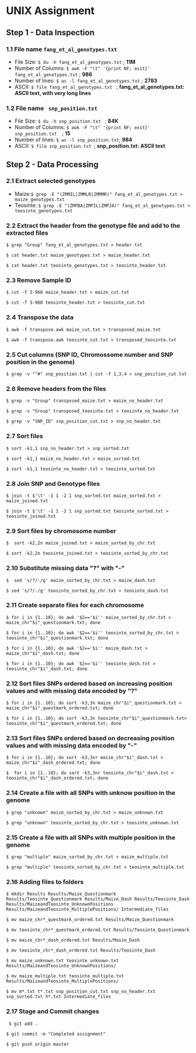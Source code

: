 # UNIX Assignment


## Step 1 - Data Inspection

### 1.1 File name `fang_et_al_genotypes.txt `

* File Size:  `$ du -h fang_et_al_genotypes.txt` ; **11M**
* Number of Columns: `$ awk -F "\t" '{print NF; exit}' fang_et_al_genotypes.txt` ; **986**
* Number of lines: `$ wc -l fang_et_al_genotypes.txt` ; **2783**
* ASCII: `$ file fang_et_al_genotypes.txt
` ; **fang_et_al_genotypes.txt: ASCII text, with very long lines**

### 1.2 File name ` snp_position.txt`

* File Size: `$ du -h snp_position.txt
` ; **84K**
* Number of Columns: `$ awk -F "\t" '{print NF; exit}' snp_position.txt  `; **15**
* Number of lines: `$ wc -l snp_position.txt`; **984**
* ASCII: `$ file snp_position.txt
`; **snp_position.txt: ASCII text**

## Step 2 - Data Processing

### 2.1 Extract selected genotypes


* Maize:`$ grep -E "(ZMMIL|ZMMLR|ZMMMR)" fang_et_al_genotypes.txt > maize_genotypes.txt
`
* Teosinte: `$ grep -E "(ZMPBA|ZMPIL|ZMPJA)" fang_et_al_genotypes.txt > teosinte_genotypes.txt
`

### 2.2 Extract the header from the genotype file and add to the extracted files

`$ grep "Group" fang_et_al_genotypes.txt > header.txt`

`$ cat header.txt maize_genotypes.txt > maize_header.txt`

`$ cat header.txt teosinte_genotypes.txt > teosinte_header.txt`

### 2.3 Remove Sample ID

`$ cut -f 3-968 maize_header.txt > maize_cut.txt`

`$ cut -f 3-968 teosinte_header.txt > teosinte_cut.txt`

### 2.4 Transpose the data 

`$ awk -f transpose.awk maize_cut.txt > transposed_maize.txt`

`$ awk -f transpose.awk teosinte_cut.txt > transposed_teosinte.txt`

### 2.5 Cut columns (SNP ID, Chromossome number and SNP position in the genome)

`$ grep -v "^#" snp_position.txt | cut -f 1,3,4 > snp_position_cut.txt`

### 2.6 Remove headers from the files

`$ grep -v "Group" transposed_maize.txt > maize_no_header.txt`

`$ grep -v "Group" transposed_teosinte.txt > teosinte_no_header.txt`

`$ grep -v "SNP_ID" snp_position_cut.txt > snp_no_header.txt`

### 2.7 Sort files

`$ sort -k1,1 snp_no_header.txt > snp_sorted.txt`

`$ sort -k1,1 maize_no_header.txt > maize_sorted.txt`

`$ sort -k1,1 teosinte_no_header.txt > teosinte_sorted.txt`

### 2.8 Join SNP and Genotype files

`$ join -t $'\t' -1 1 -2 1 snp_sorted.txt maize_sorted.txt > maize_joined.txt`

`$ join -t $'\t' -1 1 -2 1 snp_sorted.txt teosinte_sorted.txt > teosinte_joined.txt`

### 2.9 Sort files by chromosome number

`$  sort -k2,2n maize_joined.txt > maize_sorted_by_chr.txt`

`$ sort -k2,2n teosinte_joined.txt > teosinte_sorted_by_chr.txt`

### 2.10 Substitute missing data "?" with "-"

`$  sed 's/?/-/g' maize_sorted_by_chr.txt > maize_dash.txt`

`$ sed 's/?/-/g' teosinte_sorted_by_chr.txt > teosinte_dash.txt`

### 2.11 Create separate files for each chromosome

`$ for i in {1..10}; do awk '$2=='$i'' maize_sorted_by_chr.txt > maize_chr"$i"_questionmark.txt; done`

`$ for i in {1..10}; do awk '$2=='$i'' teosinte_sorted_by_chr.txt > teosinte_chr"$i"_questionmark.txt; done`

`$ for i in {1..10}; do awk '$2=='$i'' maize_dash.txt > maize_chr"$i"_dash.txt; done`

`$ for i in {1..10}; do awk '$2=='$i'' teosinte_dash.txt > teosinte_chr"$i"_dash.txt; done`

### 2.12 Sort files SNPs ordered based on increasing position values and with missing data encoded by "?"

`$ for i in {1..10}; do sort -k3,3n maize_chr"$i"_questionmark.txt > maize_chr"$i"_questmark_ordered.txt; done`

`$ for i in {1..10}; do sort -k3,3n teosinte_chr"$i"_questionmark.txt> teosinte_chr"$i"_questmark_ordered.txt; done`

### 2.13 Sort files SNPs ordered based on decreasing position values and with missing data encoded by "-"

`$ for i in {1..10}; do sort -k3,3nr maize_chr"$i"_dash.txt > maize_chr"$i"_dash_ordered.txt; done`

`$  for i in {1..10}; do sort -k3,3nr teosinte_chr"$i"_dash.txt > teosinte_chr"$i"_dash_ordered.txt; done`

### 2.14 Create a file with all SNPs with unknow position in the genome

`$ grep "unknown" maize_sorted_by_chr.txt > maize_unknown.txt`

`$ grep "unknown" teosinte_sorted_by_chr.txt > teosinte_unknown.txt`

### 2.15 Create a file with all SNPs with multiple position in the genome

`$ grep "multiple" maize_sorted_by_chr.txt > maize_multiple.txt`

`$ grep "multiple" teosinte_sorted_by_chr.txt > teosinte_multiple.txt`

### 2.16 Adding files to folders

`$ mkdir Results Results/Maize_Questionmark Results/Teosinte_Questionmark Results/Maize_Dash Results/Teosinte_Dash Results/MaizeandTeosinte_UnknownPositions Results/MaizeandTeosinte_MultiplePositions/ Intermediate_files`

`$ mv maize_chr*_questmark_ordered.txt Results/Maize_Questionmark`

`$ mv teosinte_chr*_questmark_ordered.txt Results/Teosinte_Questionmark`

`$ mv maize_chr*_dash_ordered.txt Results/Maize_Dash`

`$ mv teosinte_chr*_dash_ordered.txt Results/Teosinte_Dash`

`$ mv maize_unknown.txt teosinte_unknown.txt Results/MaizeandTeosinte_UnknownPositions/`

`$ mv maize_multiple.txt teosinte_multiple.txt Results/MaizeandTeosinte_MultiplePositions/`

`$ mv m*.txt t*.txt snp_position_cut.txt snp_no_header.txt snp_sorted.txt h*.txt Intermediate_files`

### 2.17 Stage and Commit changes

` $ git add .`

`$ git commit -m "Completed assignment"`

`$ git push origin master`
